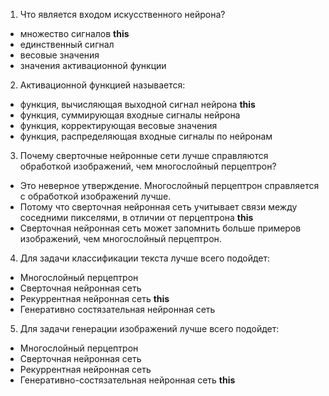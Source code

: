 1. Что является входом искусственного нейрона?

-  множество сигналов **this**
-  единственный сигнал 
-  весовые значения 
-  значения активационной функции

2. Активационной функцией называется:

- функция, вычисляющая выходной сигнал нейрона  **this**
- функция, суммирующая входные сигналы нейрона 
- функция, корректирующая весовые значения 
- функция, распределяющая входные сигналы по нейронам 

3. Почему сверточные нейронные сети лучше справляются обработкой изображений, чем многослойный перцептрон?

- Это неверное утверждение. Многослойный перцептрон справляется с обработкой изображений лучше.
- Потому что сверточная нейронная сеть учитывает связи между соседними пикселями, в отличии от перцептрона **this**
- Сверточная нейронная сеть может запомнить больше примеров изображений, чем многослойный перцептрон.

4. Для задачи классификации текста лучше всего подойдет:
- Многослойный перцептрон
- Сверточная нейронная сеть
- Рекуррентная нейронная сеть   **this**
- Генеративно состязательная нейронная сеть

5. Для задачи генерации изображений лучше всего подойдет: 
- Многослойный перцептрон
- Сверточная нейронная сеть
- Рекуррентная нейронная сеть  
- Генеративно-состязательная нейронная сеть  **this**